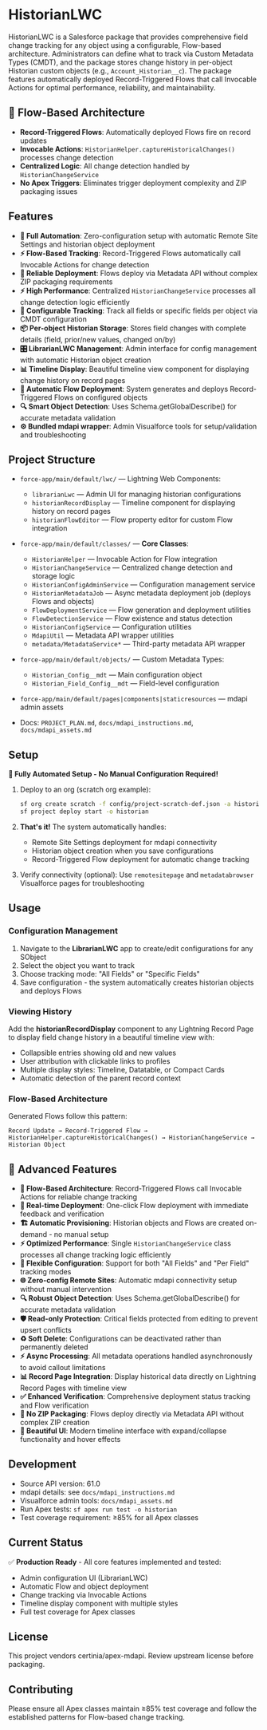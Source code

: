 # HistorianLWC

HistorianLWC is a Salesforce package that provides comprehensive field change tracking for any object using a configurable, Flow-based architecture. Administrators can define what to track via Custom Metadata Types (CMDT), and the package stores change history in per-object Historian custom objects (e.g., `Account_Historian__c`). The package features automatically deployed Record-Triggered Flows that call Invocable Actions for optimal performance, reliability, and maintainability.

## 🔄 **Flow-Based Architecture**
- **Record-Triggered Flows**: Automatically deployed Flows fire on record updates
- **Invocable Actions**: `HistorianHelper.captureHistoricalChanges()` processes change detection
- **Centralized Logic**: All change detection handled by `HistorianChangeService`
- **No Apex Triggers**: Eliminates trigger deployment complexity and ZIP packaging issues

## Features
- **🚀 Full Automation**: Zero-configuration setup with automatic Remote Site Settings and historian object deployment
- **⚡ Flow-Based Tracking**: Record-Triggered Flows automatically call Invocable Actions for change detection
- **🔄 Reliable Deployment**: Flows deploy via Metadata API without complex ZIP packaging requirements
- **⚡ High Performance**: Centralized `HistorianChangeService` processes all change detection logic efficiently
- **🔧 Configurable Tracking**: Track all fields or specific fields per object via CMDT configuration
- **📦 Per-object Historian Storage**: Stores field changes with complete details (field, prior/new values, changed on/by)
- **🎛️ LibrarianLWC Management**: Admin interface for config management with automatic Historian object creation
- **📊 Timeline Display**: Beautiful timeline view component for displaying change history on record pages
- **🤖 Automatic Flow Deployment**: System generates and deploys Record-Triggered Flows on configured objects
- **🔍 Smart Object Detection**: Uses Schema.getGlobalDescribe() for accurate metadata validation
- **⚙️ Bundled mdapi wrapper**: Admin Visualforce tools for setup/validation and troubleshooting

## Project Structure
- `force-app/main/default/lwc/` — Lightning Web Components:
  - `librarianLwc` — Admin UI for managing historian configurations
  - `historianRecordDisplay` — Timeline component for displaying history on record pages
  - `historianFlowEditor` — Flow property editor for custom Flow integration

- `force-app/main/default/classes/` — **Core Classes**:
  - `HistorianHelper` — Invocable Action for Flow integration
  - `HistorianChangeService` — Centralized change detection and storage logic
  - `HistorianConfigAdminService` — Configuration management service
  - `HistorianMetadataJob` — Async metadata deployment job (deploys Flows and objects)
  - `FlowDeploymentService` — Flow generation and deployment utilities
  - `FlowDetectionService` — Flow existence and status detection
  - `HistorianConfigService` — Configuration utilities
  - `MdapiUtil` — Metadata API wrapper utilities
  - `metadata/MetadataService*` — Third-party metadata API wrapper

- `force-app/main/default/objects/` — Custom Metadata Types:
  - `Historian_Config__mdt` — Main configuration object
  - `Historian_Field_Config__mdt` — Field-level configuration

- `force-app/main/default/pages|components|staticresources` — mdapi admin assets
- Docs: `PROJECT_PLAN.md`, `docs/mdapi_instructions.md`, `docs/mdapi_assets.md`

## Setup
**🚀 Fully Automated Setup - No Manual Configuration Required!**

1) Deploy to an org (scratch org example):
   ```bash
   sf org create scratch -f config/project-scratch-def.json -a historian
   sf project deploy start -o historian
   ```

2) **That's it!** The system automatically handles:
   - Remote Site Settings deployment for mdapi connectivity
   - Historian object creation when you save configurations
   - Record-Triggered Flow deployment for automatic change tracking

3) Verify connectivity (optional): Use `remotesitepage` and `metadatabrowser` Visualforce pages for troubleshooting

## Usage

### Configuration Management
1. Navigate to the **LibrarianLWC** app to create/edit configurations for any SObject
2. Select the object you want to track
3. Choose tracking mode: "All Fields" or "Specific Fields"
4. Save configuration - the system automatically creates historian objects and deploys Flows

### Viewing History
Add the **historianRecordDisplay** component to any Lightning Record Page to display field change history in a beautiful timeline view with:
- Collapsible entries showing old and new values
- User attribution with clickable links to profiles
- Multiple display styles: Timeline, Datatable, or Compact Cards
- Automatic detection of the parent record context

### Flow-Based Architecture
Generated Flows follow this pattern:
```
Record Update → Record-Triggered Flow → HistorianHelper.captureHistoricalChanges() → HistorianChangeService → Historian Object
```

## 🔧 Advanced Features
- **🔄 Flow-Based Architecture**: Record-Triggered Flows call Invocable Actions for reliable change tracking
- **🚀 Real-time Deployment**: One-click Flow deployment with immediate feedback and verification
- **🏗️ Automatic Provisioning**: Historian objects and Flows are created on-demand - no manual setup
- **⚡ Optimized Performance**: Single `HistorianChangeService` class processes all change tracking logic efficiently
- **🔧 Flexible Configuration**: Support for both "All Fields" and "Per Field" tracking modes
- **🌐 Zero-config Remote Sites**: Automatic mdapi connectivity setup without manual intervention
- **🔍 Robust Object Detection**: Uses Schema.getGlobalDescribe() for accurate metadata validation
- **🛡️ Read-only Protection**: Critical fields protected from editing to prevent upsert conflicts
- **♻️ Soft Delete**: Configurations can be deactivated rather than permanently deleted
- **⚡ Async Processing**: All metadata operations handled asynchronously to avoid callout limitations
- **📊 Record Page Integration**: Display historical data directly on Lightning Record Pages with timeline view
- **✅ Enhanced Verification**: Comprehensive deployment status tracking and Flow verification
- **🎯 No ZIP Packaging**: Flows deploy directly via Metadata API without complex ZIP creation
- **🎨 Beautiful UI**: Modern timeline interface with expand/collapse functionality and hover effects

## Development
- Source API version: 61.0
- mdapi details: see `docs/mdapi_instructions.md`
- Visualforce admin tools: `docs/mdapi_assets.md`
- Run Apex tests: `sf apex run test -o historian`
- Test coverage requirement: ≥85% for all Apex classes

## Current Status
✅ **Production Ready** - All core features implemented and tested:
- Admin configuration UI (LibrarianLWC)
- Automatic Flow and object deployment
- Change tracking via Invocable Actions
- Timeline display component with multiple styles
- Full test coverage for Apex classes

## License
This project vendors certinia/apex-mdapi. Review upstream license before packaging.

## Contributing
Please ensure all Apex classes maintain ≥85% test coverage and follow the established patterns for Flow-based change tracking.